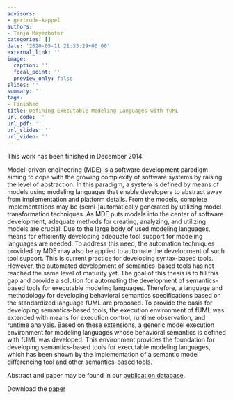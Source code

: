 ```yaml
---
advisors:
- gertrude-kappel
authors:
- Tanja Mayerhofer
categories: []
date: '2020-05-11 21:33:29+00:00'
external_link: ''
image:
  caption: ''
  focal_point: ''
  preview_only: false
slides: ''
summary: ''
tags:
- Finished
title: Defining Executable Modeling Languages with fUML
url_code: ''
url_pdf: ''
url_slides: ''
url_video: ''
---
```


This work has been finished in December 2014.

Model-driven engineering (MDE) is a software development paradigm aiming to cope with the growing complexity of software systems by raising the level of abstraction. In this paradigm, a system is defined by means of models using modeling languages that enable developers to abstract away from implementation and platform details. From the models, complete implementations may be (semi-)automatically generated by utilizing model transformation techniques. As MDE puts models into the center of software development, adequate methods for creating, analyzing, and utilizing models are crucial. Due to the large body of used modeling languages, means for efficiently developing adequate tool support for modeling languages are needed. To address this need, the automation techniques provided by MDE may also be applied to automate the development of such tool support. This is current practice for developing syntax-based tools. However, the automated development of semantics-based tools has not reached the same level of maturity yet. The goal of this thesis is to fill this gap and provide a solution for automating the development of semantics-based tools for executable modeling languages. Therefore, a language and methodology for developing behavioral semantics specifications based on the standardized language fUML are proposed. To provide the basis for developing semantics-based tools, the execution environment of fUML was extended with means for execution control, runtime observation, and runtime analysis. Based on these extensions, a generic model execution environment for modeling languages whose behavioral semantics is defined with fUML was developed. This environment provides the foundation for developing semantics-based tools for executable modeling languages, which has been shown by the implementation of a semantic model differencing tool and other semantics-based tools.

Abstract and paper may be found in our <a class="external" href="http://publik.tuwien.ac.at/showentry.php?ID=233990&amp;lang=2">publication database</a>.

 Download the [paper](https://www.big.tuwien.ac.at/app/uploads/2016/10/Mayerhofer_T.pdf)
